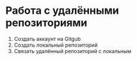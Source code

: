 # Работа с удалёнными репозиториями 
1. Создать аккаунт на Gitgub
2. Создать локальный репозиторий 
3. Связать удалённый репозиторий с локальным
